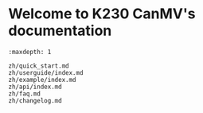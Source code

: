 # Welcome to K230 CanMV's documentation

```{toctree}
:maxdepth: 1

zh/quick_start.md
zh/userguide/index.md
zh/example/index.md
zh/api/index.md
zh/faq.md
zh/changelog.md
```
